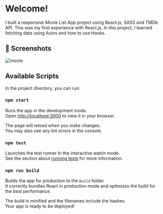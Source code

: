# Welcome!

I built a responsive Movie List App project using React.js, SASS and TMDb API. This was my first experience with React.js. In this project, I learned fetching data using Axios and how to use Hooks.

## 📸 Screenshots

![movie](https://user-images.githubusercontent.com/94462152/190616989-4253b5b2-d70e-47b0-be90-7ac80db6a263.png)


## Available Scripts

In the project directory, you can run:

### `npm start`

Runs the app in the development mode.\
Open [http://localhost:3000](http://localhost:3000) to view it in your browser.

The page will reload when you make changes.\
You may also see any lint errors in the console.

### `npm test`

Launches the test runner in the interactive watch mode.\
See the section about [running tests](https://facebook.github.io/create-react-app/docs/running-tests) for more information.

### `npm run build`

Builds the app for production to the `build` folder.\
It correctly bundles React in production mode and optimizes the build for the best performance.

The build is minified and the filenames include the hashes.\
Your app is ready to be deployed!
